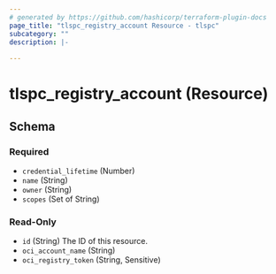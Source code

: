 ```yaml
---
# generated by https://github.com/hashicorp/terraform-plugin-docs
page_title: "tlspc_registry_account Resource - tlspc"
subcategory: ""
description: |-
  
---
```


# tlspc_registry_account (Resource)





<!-- schema generated by tfplugindocs -->
## Schema

### Required

- `credential_lifetime` (Number)
- `name` (String)
- `owner` (String)
- `scopes` (Set of String)

### Read-Only

- `id` (String) The ID of this resource.
- `oci_account_name` (String)
- `oci_registry_token` (String, Sensitive)
